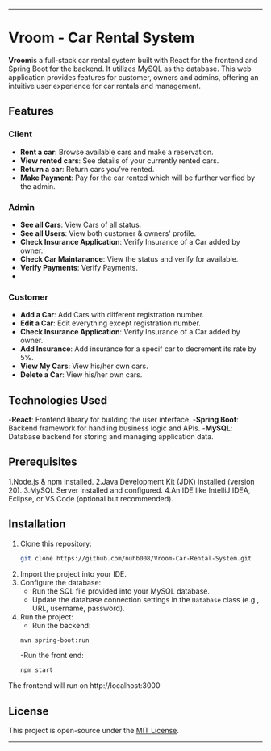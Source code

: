 ﻿
---

# Vroom - Car Rental System

**Vroom**is a full-stack car rental system built with React for the frontend and Spring Boot for the backend. It utilizes MySQL as the database. This web application provides features for customer, owners and admins, offering an intuitive user experience for car rentals and management.

## Features

### Client
- **Rent a car**: Browse available cars and make a reservation.
- **View rented cars**: See details of your currently rented cars.
- **Return a car**: Return cars you’ve rented.
- **Make Payment**: Pay for the car rented which will be further verified by the admin.

### Admin
- **See all Cars**: View Cars of all status.
- **See all Users**: View both customer & owners' profile.
- **Check Insurance Application**: Verify Insurance of a Car added by owner.
- **Check Car Maintanance**: View the status and verify for available.
- **Verify Payments**: Verify Payments.
- 
### Customer
- **Add a Car**: Add Cars with different registration number.
- **Edit a Car**: Edit everything except registration number.
- **Check Insurance Application**: Verify Insurance of a Car added by owner.
- **Add Insurance**: Add insurance for a specif car to decrement its rate by 5%.
- **View My Cars**: View his/her own cars.
- **Delete a Car**: View his/her own cars.

## Technologies Used
-**React**: Frontend library for building the user interface.
-**Spring Boot**: Backend framework for handling business logic and APIs.
-**MySQL**: Database backend for storing and managing application data.

## Prerequisites
1.Node.js & npm installed.
2.Java Development Kit (JDK) installed (version 20).
3.MySQL Server installed and configured.
4.An IDE like IntelliJ IDEA, Eclipse, or VS Code (optional but recommended).

## Installation
1. Clone this repository:
   ```bash
   git clone https://github.com/nuhb008/Vroom-Car-Rental-System.git
   ```
2. Import the project into your IDE.
3. Configure the database:
    - Run the SQL file provided into your MySQL database.
    - Update the database connection settings in the `Database` class (e.g., URL, username, password).
4. Run the project:
    - Run the backend:
   ```bash
   mvn spring-boot:run
   ```
   -Run the front end:
   ```bash
   npm start
   ```
The frontend will run on http://localhost:3000

## License
This project is open-source under the [MIT License](LICENSE).

---

